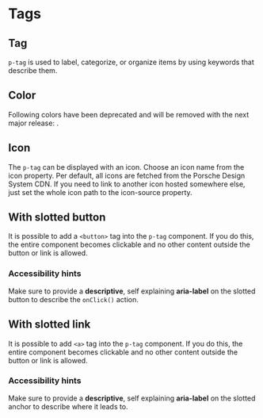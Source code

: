 # Tags

<TableOfContents></TableOfContents>

## Tag

`p-tag` is used to label, categorize, or organize items by using keywords that describe them.

## Color

<p-inline-notification heading="Deprecation hint" state="warning" persistent="true">
  Following colors have been deprecated and will be removed with the next major release: <span v-html="colorsDeprecated"></span>.
</p-inline-notification>

<Playground :markup="colorMarkup" :config="{ ...config, backgroundColor }">
  <SelectOptions v-model="backgroundColor" :values="backgroundColors" name="backgroundColor"></SelectOptions>
</Playground>

## Icon

The `p-tag` can be displayed with an icon. Choose an icon name from the icon property. Per default, all icons are
fetched from the Porsche Design System CDN. If you need to link to another icon hosted somewhere else, just set the
whole icon path to the icon-source property.

<Playground :markup="icon" :config="config"></Playground>

## With slotted button

It is possible to add a `<button>` tag into the `p-tag` component. If you do this, the entire component becomes
clickable and no other content outside the button or link is allowed.

<Playground :markup="buttonMarkup" :config="{ ...config, backgroundColor }">
  <SelectOptions v-model="backgroundColor" :values="backgroundColors" name="backgroundColor"></SelectOptions>
</Playground>

### <A11yIcon></A11yIcon> Accessibility hints

Make sure to provide a **descriptive**, self explaining **aria-label** on the slotted button to describe the `onClick()`
action.

<Playground :markup="buttonAccessibility"></Playground>

## With slotted link

It is possible to add `<a>` tag into the `p-tag` component. If you do this, the entire component becomes clickable and
no other content outside the button or link is allowed.

<Playground :markup="linkMarkup" :config="{ ...config, backgroundColor }">
  <SelectOptions v-model="backgroundColor" :values="backgroundColors" name="backgroundColor"></SelectOptions>
</Playground>

### <A11yIcon></A11yIcon> Accessibility hints

Make sure to provide a **descriptive**, self explaining **aria-label** on the slotted anchor to describe where it leads
to.

<Playground :markup="linkAccessibility"></Playground>

<script lang="ts">
import Vue from 'vue';
import Component from 'vue-class-component'; 
import { TAG_COLORS, TAG_COLORS_DEPRECATED } from './tag-utils';
import { GRADIENT_COLORS } from '../scroller/scroller-utils'; 

@Component
export default class Code extends Vue {
  config = { themeable: true, spacing: 'inline' };
  
  backgroundColor = 'background-base';
  backgroundColors = GRADIENT_COLORS; 

  get colorMarkup(){
    return TAG_COLORS.map((color) => `<p-tag color="${color}">Color ${color}${TAG_COLORS_DEPRECATED.includes(color) ? ' (deprecated)' : ''}</p-tag>`).join('\n');
  };

  icon = `<p-tag icon="car">Some label</p-tag> 
<p-tag icon-source="${require('../../assets/icon-custom-kaixin.svg')}">Some label</p-tag>`;

  colorsDeprecated = TAG_COLORS_DEPRECATED.map(item => `<code>${item}</code>`).join(', ');
  get buttonMarkup(){
    return TAG_COLORS.map((color, idx) => `<p-tag${idx === 0 ? ' icon="car"' : ''} color="${color}">
  <button type="button">Color ${color}${TAG_COLORS_DEPRECATED.includes(color) ? ' (deprecated)' : ''}</button>
</p-tag>`).join('\n');
  };

  get linkMarkup(){
    return TAG_COLORS.map((color, idx) => `<p-tag${idx === 0 ? ' icon="car"' : ''} color="${color}">
  <a href="https://www.porsche.com">Color ${color}${TAG_COLORS_DEPRECATED.includes(color) ? ' (deprecated)' : ''}</a>
</p-tag>`).join('\n');
  };

  buttonAccessibility = `<p-tag icon="car">
  <button type="button" aria-label="More information about used cars">Used cars</button>
</p-tag>`;

  linkAccessibility = `<p-tag icon="car">
  <a href="https://www.porsche.com" aria-label="More information about used cars">Used cars</a>
</p-tag>`;
}
</script>
